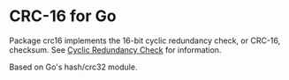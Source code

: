 # CRC-16 for Go

Package crc16 implements the 16-bit cyclic redundancy check, or
CRC-16, checksum. See [Cyclic Redundancy Check][crcwiki] for
information.

Based on Go's hash/crc32 module.

[crcwiki]: http://en.wikipedia.org/wiki/Cyclic_redundancy_check
